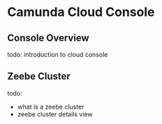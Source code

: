 # Camunda Cloud Console

## Console Overview

todo: introduction to cloud console

## Zeebe Cluster

todo:

* what is a zeebe cluster
* zeebe cluster details view
